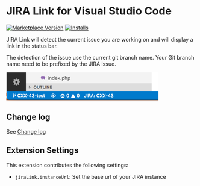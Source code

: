 # JIRA Link for Visual Studio Code

[![Marketplace Version](https://vsmarketplacebadge.apphb.com/version/jduponchelle.jira-link.svg)](https://marketplace.visualstudio.com/items?itemName=jduponchelle.jira-link) [![Installs](https://vsmarketplacebadge.apphb.com/installs/jduponchelle.jira-link.svg)](https://marketplace.visualstudio.com/items?itemName=jduponchelle.jira-link)

JIRA Link will detect the current issue you are working on and will display
a link in the status bar.

The detection of the issue use the current git branch name. Your Git branch
name need to be prefixed by the JIRA issue.

![Status bar](images/1.png)

## Change log

See [Change log](CHANGELOG.md)

## Extension Settings

This extension contributes the following settings:

* `jiraLink.instanceUrl`: Set the base url of your JIRA instance
